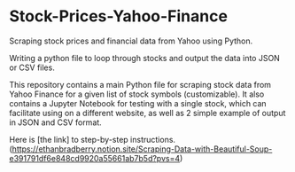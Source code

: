 # Stock-Prices-Yahoo-Finance
Scraping stock prices and financial data from Yahoo using Python.

Writing a python file to loop through stocks and output the data into JSON or CSV files.

This repository contains a main Python file for scraping stock data from Yahoo Finance for a given list of stock symbols (customizable). It also contains a Jupyter Notebook for testing with a single stock, which can facilitate using on a different website, as well as 2 simple example of output in JSON and CSV format.

Here is [the link] to step-by-step instructions.(https://ethanbradberry.notion.site/Scraping-Data-with-Beautiful-Soup-e391791df6e848cd9920a55661ab7b5d?pvs=4)
